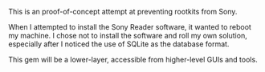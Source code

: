 This is an proof-of-concept attempt at preventing rootkits from Sony.

When I attempted to install the Sony Reader software, it wanted to reboot my machine. I chose not to install the software and roll my own solution, especially after I noticed the use of SQLite as the database format.

This gem will be a lower-layer, accessible from higher-level GUIs and tools.
